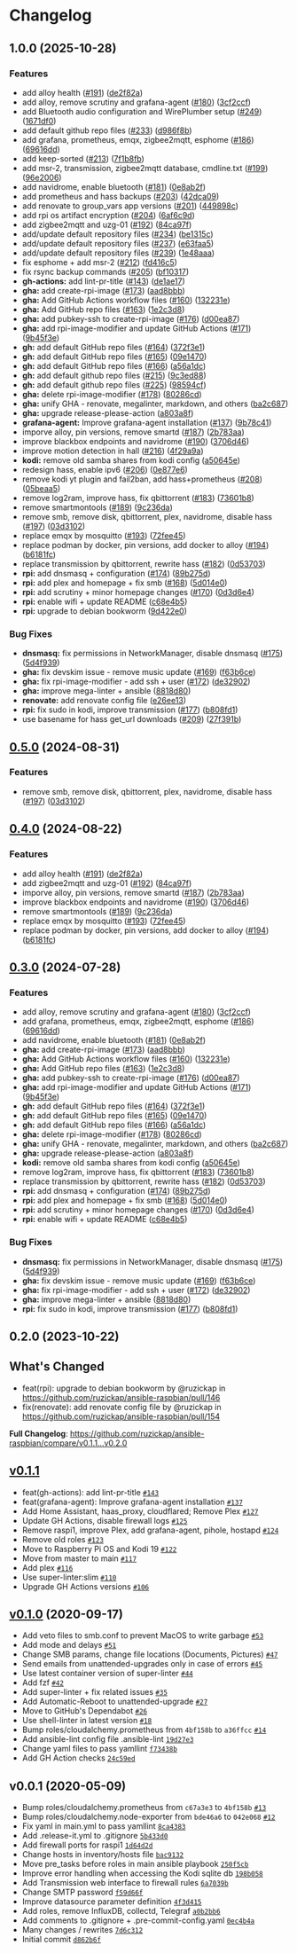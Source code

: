 # Changelog

## 1.0.0 (2025-10-28)


### Features

* add alloy health ([#191](https://github.com/ruzickap/ansible-raspberry-pi-os/issues/191)) ([de2f82a](https://github.com/ruzickap/ansible-raspberry-pi-os/commit/de2f82af901dac7bbad2687c5476c0289862e876))
* add alloy, remove scrutiny and grafana-agent ([#180](https://github.com/ruzickap/ansible-raspberry-pi-os/issues/180)) ([3cf2ccf](https://github.com/ruzickap/ansible-raspberry-pi-os/commit/3cf2ccfb00150fbe3cac986fcddfa00e787be97a))
* add Bluetooth audio configuration and WirePlumber setup ([#249](https://github.com/ruzickap/ansible-raspberry-pi-os/issues/249)) ([1671df0](https://github.com/ruzickap/ansible-raspberry-pi-os/commit/1671df0e4de536812d33d2882a8d60ea77327e8d))
* add default github repo files ([#233](https://github.com/ruzickap/ansible-raspberry-pi-os/issues/233)) ([d986f8b](https://github.com/ruzickap/ansible-raspberry-pi-os/commit/d986f8bd0c8cbf08f1b7957c99511e7eb42548ab))
* add grafana, prometheus, emqx, zigbee2mqtt, esphome ([#186](https://github.com/ruzickap/ansible-raspberry-pi-os/issues/186)) ([69616dd](https://github.com/ruzickap/ansible-raspberry-pi-os/commit/69616dd84b6c361bdf4dee00ebf7b3f9ea3112b1))
* add keep-sorted ([#213](https://github.com/ruzickap/ansible-raspberry-pi-os/issues/213)) ([7f1b8fb](https://github.com/ruzickap/ansible-raspberry-pi-os/commit/7f1b8fb2bfd4bd31332f79cb1c32951106c1cb62))
* add msr-2, transmission, zigbee2mqtt database, cmdline.txt ([#199](https://github.com/ruzickap/ansible-raspberry-pi-os/issues/199)) ([96e2006](https://github.com/ruzickap/ansible-raspberry-pi-os/commit/96e20066f545eec9b50d8e5219db8de7e1cbb513))
* add navidrome, enable bluetooth ([#181](https://github.com/ruzickap/ansible-raspberry-pi-os/issues/181)) ([0e8ab2f](https://github.com/ruzickap/ansible-raspberry-pi-os/commit/0e8ab2fd05f6c4d134287e90e8e00b8cef179f4a))
* add prometheus and hass backups ([#203](https://github.com/ruzickap/ansible-raspberry-pi-os/issues/203)) ([42dca09](https://github.com/ruzickap/ansible-raspberry-pi-os/commit/42dca0905c1fb4d6b85666424a3907ca9e037f1d))
* add renovate to group_vars app versions ([#201](https://github.com/ruzickap/ansible-raspberry-pi-os/issues/201)) ([449898c](https://github.com/ruzickap/ansible-raspberry-pi-os/commit/449898ce886a31383d85accc224958be5479eedd))
* add rpi os artifact encryption ([#204](https://github.com/ruzickap/ansible-raspberry-pi-os/issues/204)) ([6af6c9d](https://github.com/ruzickap/ansible-raspberry-pi-os/commit/6af6c9d8dad03d765cd9af196d50143dcad23b4d))
* add zigbee2mqtt and uzg-01 ([#192](https://github.com/ruzickap/ansible-raspberry-pi-os/issues/192)) ([84ca97f](https://github.com/ruzickap/ansible-raspberry-pi-os/commit/84ca97f7f299d03d4af8db607392efe1594be820))
* add/update default repository files ([#234](https://github.com/ruzickap/ansible-raspberry-pi-os/issues/234)) ([be1315c](https://github.com/ruzickap/ansible-raspberry-pi-os/commit/be1315c01e1c141b36db4ab0c084082520e1b4db))
* add/update default repository files ([#237](https://github.com/ruzickap/ansible-raspberry-pi-os/issues/237)) ([e63faa5](https://github.com/ruzickap/ansible-raspberry-pi-os/commit/e63faa5b6a963b1b4224595e0ded898e50f67e40))
* add/update default repository files ([#239](https://github.com/ruzickap/ansible-raspberry-pi-os/issues/239)) ([1e48aaa](https://github.com/ruzickap/ansible-raspberry-pi-os/commit/1e48aaa4a7726a01c4480e6691ac4238157bbc5e))
* fix esphome + add msr-2 ([#212](https://github.com/ruzickap/ansible-raspberry-pi-os/issues/212)) ([fd416c5](https://github.com/ruzickap/ansible-raspberry-pi-os/commit/fd416c57caafd18371d96041222363bda04d9172))
* fix rsync backup commands ([#205](https://github.com/ruzickap/ansible-raspberry-pi-os/issues/205)) ([bf10317](https://github.com/ruzickap/ansible-raspberry-pi-os/commit/bf103171e5d2ec95c6e4b3aa660b87c77fb452d7))
* **gh-actions:** add lint-pr-title ([#143](https://github.com/ruzickap/ansible-raspberry-pi-os/issues/143)) ([de1ae17](https://github.com/ruzickap/ansible-raspberry-pi-os/commit/de1ae1726acad78e4c2a2d245de022be04cda8fd))
* **gha:** add create-rpi-image ([#173](https://github.com/ruzickap/ansible-raspberry-pi-os/issues/173)) ([aad8bbb](https://github.com/ruzickap/ansible-raspberry-pi-os/commit/aad8bbbc40d87d641ab05f6ce1ff39c30a84f63f))
* **gha:** Add GitHub Actions workflow files ([#160](https://github.com/ruzickap/ansible-raspberry-pi-os/issues/160)) ([132231e](https://github.com/ruzickap/ansible-raspberry-pi-os/commit/132231e1cc1149b7029ced4b6f9b7b563e9af5ca))
* **gha:** Add GitHub repo files ([#163](https://github.com/ruzickap/ansible-raspberry-pi-os/issues/163)) ([1e2c3d8](https://github.com/ruzickap/ansible-raspberry-pi-os/commit/1e2c3d820d228b0934ffba528fd5c7d6f59d3693))
* **gha:** add pubkey-ssh to create-rpi-image ([#176](https://github.com/ruzickap/ansible-raspberry-pi-os/issues/176)) ([d00ea87](https://github.com/ruzickap/ansible-raspberry-pi-os/commit/d00ea87358fff7b1ce5e53ce64e30e85a5b21ad6))
* **gha:** add rpi-image-modifier and update GitHub Actions ([#171](https://github.com/ruzickap/ansible-raspberry-pi-os/issues/171)) ([9b45f3e](https://github.com/ruzickap/ansible-raspberry-pi-os/commit/9b45f3e3a1eb6a33efbad64fd0fcf96274294683))
* **gh:** add default GitHub repo files ([#164](https://github.com/ruzickap/ansible-raspberry-pi-os/issues/164)) ([372f3e1](https://github.com/ruzickap/ansible-raspberry-pi-os/commit/372f3e1c216e73f27794a6c7d7c5bc1793da4fc0))
* **gh:** add default GitHub repo files ([#165](https://github.com/ruzickap/ansible-raspberry-pi-os/issues/165)) ([09e1470](https://github.com/ruzickap/ansible-raspberry-pi-os/commit/09e14703e97c08c357137851c74f3e637e7b30ad))
* **gh:** add default GitHub repo files ([#166](https://github.com/ruzickap/ansible-raspberry-pi-os/issues/166)) ([a56a1dc](https://github.com/ruzickap/ansible-raspberry-pi-os/commit/a56a1dcb903402c224a4c6d130974353644cab69))
* **gh:** add default github repo files ([#215](https://github.com/ruzickap/ansible-raspberry-pi-os/issues/215)) ([9c3ed88](https://github.com/ruzickap/ansible-raspberry-pi-os/commit/9c3ed88aed43acb9e7cea141941a2d2d68a3235c))
* **gh:** add default github repo files ([#225](https://github.com/ruzickap/ansible-raspberry-pi-os/issues/225)) ([98594cf](https://github.com/ruzickap/ansible-raspberry-pi-os/commit/98594cfea530196e79eddff485892bb85a7b083f))
* **gha:** delete rpi-image-modifier ([#178](https://github.com/ruzickap/ansible-raspberry-pi-os/issues/178)) ([80286cd](https://github.com/ruzickap/ansible-raspberry-pi-os/commit/80286cde12fc6d930fe84298fcc45c00f83f87d4))
* **gha:** unify GHA - renovate, megalinter, markdown, and others ([ba2c687](https://github.com/ruzickap/ansible-raspberry-pi-os/commit/ba2c6870b9d9816025bdd15f143d7f91d3ce99c0))
* **gha:** upgrade release-please-action ([a803a8f](https://github.com/ruzickap/ansible-raspberry-pi-os/commit/a803a8f818d88ab22d949a698352286693f9ab24))
* **grafana-agent:** Improve grafana-agent installation ([#137](https://github.com/ruzickap/ansible-raspberry-pi-os/issues/137)) ([9b78c41](https://github.com/ruzickap/ansible-raspberry-pi-os/commit/9b78c4170a320b08fe69cad2d1a324347ccb6a29))
* imporve alloy, pin versions, remove smartd ([#187](https://github.com/ruzickap/ansible-raspberry-pi-os/issues/187)) ([2b783aa](https://github.com/ruzickap/ansible-raspberry-pi-os/commit/2b783aa25a54325a03f3c514ad049411e460cd2b))
* improve blackbox endpoints and navidrome ([#190](https://github.com/ruzickap/ansible-raspberry-pi-os/issues/190)) ([3706d46](https://github.com/ruzickap/ansible-raspberry-pi-os/commit/3706d465b1ee6e5e08eed06bfab40f14e68be22a))
* improve motion detection in hall ([#216](https://github.com/ruzickap/ansible-raspberry-pi-os/issues/216)) ([4f29a9a](https://github.com/ruzickap/ansible-raspberry-pi-os/commit/4f29a9adeae3943556e789fc61445ac14aa1a791))
* **kodi:** remove old samba shares from kodi config ([a50645e](https://github.com/ruzickap/ansible-raspberry-pi-os/commit/a50645e29fa5204634a600b005a8d881b1a2ae43))
* redesign hass, enable ipv6 ([#206](https://github.com/ruzickap/ansible-raspberry-pi-os/issues/206)) ([0e877e6](https://github.com/ruzickap/ansible-raspberry-pi-os/commit/0e877e6ccf357331bb0eab12ce967a17b19789e9))
* remove kodi yt plugin and fail2ban, add hass+prometheus ([#208](https://github.com/ruzickap/ansible-raspberry-pi-os/issues/208)) ([05beaa5](https://github.com/ruzickap/ansible-raspberry-pi-os/commit/05beaa5702536393c1968834bc8ff6d2f602fb6a))
* remove log2ram, improve hass, fix qbittorrent ([#183](https://github.com/ruzickap/ansible-raspberry-pi-os/issues/183)) ([73601b8](https://github.com/ruzickap/ansible-raspberry-pi-os/commit/73601b8dc52f618d62da104d6b481ad790e44761))
* remove smartmontools ([#189](https://github.com/ruzickap/ansible-raspberry-pi-os/issues/189)) ([9c236da](https://github.com/ruzickap/ansible-raspberry-pi-os/commit/9c236da080ce65865b9d9a90d35df85e22085fa7))
* remove smb, remove disk, qbittorrent, plex, navidrome, disable hass ([#197](https://github.com/ruzickap/ansible-raspberry-pi-os/issues/197)) ([03d3102](https://github.com/ruzickap/ansible-raspberry-pi-os/commit/03d31025c3d38e00a549a1fcd2a4db72f4f4ee41))
* replace emqx by mosquitto ([#193](https://github.com/ruzickap/ansible-raspberry-pi-os/issues/193)) ([72fee45](https://github.com/ruzickap/ansible-raspberry-pi-os/commit/72fee45efd51bb6ce574984a350ec4515b339599))
* replace podman by docker, pin versions, add docker to alloy ([#194](https://github.com/ruzickap/ansible-raspberry-pi-os/issues/194)) ([b6181fc](https://github.com/ruzickap/ansible-raspberry-pi-os/commit/b6181fc416dcf91291975c5bc813c558cbb653d5))
* replace transmission by qbittorrent, rewrite hass ([#182](https://github.com/ruzickap/ansible-raspberry-pi-os/issues/182)) ([0d53703](https://github.com/ruzickap/ansible-raspberry-pi-os/commit/0d537036f6ec53cd88c41702bb1e8e2141a9627c))
* **rpi:** add dnsmasq + configuration ([#174](https://github.com/ruzickap/ansible-raspberry-pi-os/issues/174)) ([89b275d](https://github.com/ruzickap/ansible-raspberry-pi-os/commit/89b275db1f6e3c241736a0ee7668a4fea6bf951a))
* **rpi:** add plex and homepage + fix smb ([#168](https://github.com/ruzickap/ansible-raspberry-pi-os/issues/168)) ([5d014e0](https://github.com/ruzickap/ansible-raspberry-pi-os/commit/5d014e0564cd5672b7de4693267ed1c223538df7))
* **rpi:** add scrutiny + minor homepage changes ([#170](https://github.com/ruzickap/ansible-raspberry-pi-os/issues/170)) ([0d3d6e4](https://github.com/ruzickap/ansible-raspberry-pi-os/commit/0d3d6e49ab105c90e558ce79679bb7e146d91bf8))
* **rpi:** enable wifi + update README ([c68e4b5](https://github.com/ruzickap/ansible-raspberry-pi-os/commit/c68e4b50e944033e71c48a08429256df578be741))
* **rpi:** upgrade to debian bookworm ([9d422e0](https://github.com/ruzickap/ansible-raspberry-pi-os/commit/9d422e0b240904bddc1b2213d6ba20c97ff4ae65))


### Bug Fixes

* **dnsmasq:** fix permissions in NetworkManager, disable dnsmasq ([#175](https://github.com/ruzickap/ansible-raspberry-pi-os/issues/175)) ([5d4f939](https://github.com/ruzickap/ansible-raspberry-pi-os/commit/5d4f939e9e9595a73fcb4179b4a2a810789dc079))
* **gha:** fix devskim issue - remove music update ([#169](https://github.com/ruzickap/ansible-raspberry-pi-os/issues/169)) ([f63b6ce](https://github.com/ruzickap/ansible-raspberry-pi-os/commit/f63b6ced0e6a70e7324cab0a1297e44d12d3782b))
* **gha:** fix rpi-image-modifier - add ssh + user ([#172](https://github.com/ruzickap/ansible-raspberry-pi-os/issues/172)) ([de32902](https://github.com/ruzickap/ansible-raspberry-pi-os/commit/de3290257a5ec63a9c872f9125497e6514d5d09c))
* **gha:** improve mega-linter + ansible ([8818d80](https://github.com/ruzickap/ansible-raspberry-pi-os/commit/8818d802e2bace01488dc0c28b1b2ca75e5051a3))
* **renovate:** add renovate config file ([e26ee13](https://github.com/ruzickap/ansible-raspberry-pi-os/commit/e26ee138d5e0473770efa48b3c4213a6ba3766d0))
* **rpi:** fix sudo in kodi, improve transmission ([#177](https://github.com/ruzickap/ansible-raspberry-pi-os/issues/177)) ([b808fd1](https://github.com/ruzickap/ansible-raspberry-pi-os/commit/b808fd172c1d70d85558df7cee2eafd727bf2a9a))
* use basename for hass get_url downloads ([#209](https://github.com/ruzickap/ansible-raspberry-pi-os/issues/209)) ([27f391b](https://github.com/ruzickap/ansible-raspberry-pi-os/commit/27f391bece1f701fe80862e3f828cff523a37089))

## [0.5.0](https://github.com/ruzickap/ansible-raspberry-pi-os/compare/v0.4.0...v0.5.0) (2024-08-31)


### Features

* remove smb, remove disk, qbittorrent, plex, navidrome, disable hass ([#197](https://github.com/ruzickap/ansible-raspberry-pi-os/issues/197)) ([03d3102](https://github.com/ruzickap/ansible-raspberry-pi-os/commit/03d31025c3d38e00a549a1fcd2a4db72f4f4ee41))

## [0.4.0](https://github.com/ruzickap/ansible-raspberry-pi-os/compare/v0.3.0...v0.4.0) (2024-08-22)


### Features

* add alloy health ([#191](https://github.com/ruzickap/ansible-raspberry-pi-os/issues/191)) ([de2f82a](https://github.com/ruzickap/ansible-raspberry-pi-os/commit/de2f82af901dac7bbad2687c5476c0289862e876))
* add zigbee2mqtt and uzg-01 ([#192](https://github.com/ruzickap/ansible-raspberry-pi-os/issues/192)) ([84ca97f](https://github.com/ruzickap/ansible-raspberry-pi-os/commit/84ca97f7f299d03d4af8db607392efe1594be820))
* imporve alloy, pin versions, remove smartd ([#187](https://github.com/ruzickap/ansible-raspberry-pi-os/issues/187)) ([2b783aa](https://github.com/ruzickap/ansible-raspberry-pi-os/commit/2b783aa25a54325a03f3c514ad049411e460cd2b))
* improve blackbox endpoints and navidrome ([#190](https://github.com/ruzickap/ansible-raspberry-pi-os/issues/190)) ([3706d46](https://github.com/ruzickap/ansible-raspberry-pi-os/commit/3706d465b1ee6e5e08eed06bfab40f14e68be22a))
* remove smartmontools ([#189](https://github.com/ruzickap/ansible-raspberry-pi-os/issues/189)) ([9c236da](https://github.com/ruzickap/ansible-raspberry-pi-os/commit/9c236da080ce65865b9d9a90d35df85e22085fa7))
* replace emqx by mosquitto ([#193](https://github.com/ruzickap/ansible-raspberry-pi-os/issues/193)) ([72fee45](https://github.com/ruzickap/ansible-raspberry-pi-os/commit/72fee45efd51bb6ce574984a350ec4515b339599))
* replace podman by docker, pin versions, add docker to alloy ([#194](https://github.com/ruzickap/ansible-raspberry-pi-os/issues/194)) ([b6181fc](https://github.com/ruzickap/ansible-raspberry-pi-os/commit/b6181fc416dcf91291975c5bc813c558cbb653d5))

## [0.3.0](https://github.com/ruzickap/ansible-raspberry-pi-os/compare/v0.2.0...v0.3.0) (2024-07-28)


### Features

* add alloy, remove scrutiny and grafana-agent ([#180](https://github.com/ruzickap/ansible-raspberry-pi-os/issues/180)) ([3cf2ccf](https://github.com/ruzickap/ansible-raspberry-pi-os/commit/3cf2ccfb00150fbe3cac986fcddfa00e787be97a))
* add grafana, prometheus, emqx, zigbee2mqtt, esphome ([#186](https://github.com/ruzickap/ansible-raspberry-pi-os/issues/186)) ([69616dd](https://github.com/ruzickap/ansible-raspberry-pi-os/commit/69616dd84b6c361bdf4dee00ebf7b3f9ea3112b1))
* add navidrome, enable bluetooth ([#181](https://github.com/ruzickap/ansible-raspberry-pi-os/issues/181)) ([0e8ab2f](https://github.com/ruzickap/ansible-raspberry-pi-os/commit/0e8ab2fd05f6c4d134287e90e8e00b8cef179f4a))
* **gha:** add create-rpi-image ([#173](https://github.com/ruzickap/ansible-raspberry-pi-os/issues/173)) ([aad8bbb](https://github.com/ruzickap/ansible-raspberry-pi-os/commit/aad8bbbc40d87d641ab05f6ce1ff39c30a84f63f))
* **gha:** Add GitHub Actions workflow files ([#160](https://github.com/ruzickap/ansible-raspberry-pi-os/issues/160)) ([132231e](https://github.com/ruzickap/ansible-raspberry-pi-os/commit/132231e1cc1149b7029ced4b6f9b7b563e9af5ca))
* **gha:** Add GitHub repo files ([#163](https://github.com/ruzickap/ansible-raspberry-pi-os/issues/163)) ([1e2c3d8](https://github.com/ruzickap/ansible-raspberry-pi-os/commit/1e2c3d820d228b0934ffba528fd5c7d6f59d3693))
* **gha:** add pubkey-ssh to create-rpi-image ([#176](https://github.com/ruzickap/ansible-raspberry-pi-os/issues/176)) ([d00ea87](https://github.com/ruzickap/ansible-raspberry-pi-os/commit/d00ea87358fff7b1ce5e53ce64e30e85a5b21ad6))
* **gha:** add rpi-image-modifier and update GitHub Actions ([#171](https://github.com/ruzickap/ansible-raspberry-pi-os/issues/171)) ([9b45f3e](https://github.com/ruzickap/ansible-raspberry-pi-os/commit/9b45f3e3a1eb6a33efbad64fd0fcf96274294683))
* **gh:** add default GitHub repo files ([#164](https://github.com/ruzickap/ansible-raspberry-pi-os/issues/164)) ([372f3e1](https://github.com/ruzickap/ansible-raspberry-pi-os/commit/372f3e1c216e73f27794a6c7d7c5bc1793da4fc0))
* **gh:** add default GitHub repo files ([#165](https://github.com/ruzickap/ansible-raspberry-pi-os/issues/165)) ([09e1470](https://github.com/ruzickap/ansible-raspberry-pi-os/commit/09e14703e97c08c357137851c74f3e637e7b30ad))
* **gh:** add default GitHub repo files ([#166](https://github.com/ruzickap/ansible-raspberry-pi-os/issues/166)) ([a56a1dc](https://github.com/ruzickap/ansible-raspberry-pi-os/commit/a56a1dcb903402c224a4c6d130974353644cab69))
* **gha:** delete rpi-image-modifier ([#178](https://github.com/ruzickap/ansible-raspberry-pi-os/issues/178)) ([80286cd](https://github.com/ruzickap/ansible-raspberry-pi-os/commit/80286cde12fc6d930fe84298fcc45c00f83f87d4))
* **gha:** unify GHA - renovate, megalinter, markdown, and others ([ba2c687](https://github.com/ruzickap/ansible-raspberry-pi-os/commit/ba2c6870b9d9816025bdd15f143d7f91d3ce99c0))
* **gha:** upgrade release-please-action ([a803a8f](https://github.com/ruzickap/ansible-raspberry-pi-os/commit/a803a8f818d88ab22d949a698352286693f9ab24))
* **kodi:** remove old samba shares from kodi config ([a50645e](https://github.com/ruzickap/ansible-raspberry-pi-os/commit/a50645e29fa5204634a600b005a8d881b1a2ae43))
* remove log2ram, improve hass, fix qbittorrent ([#183](https://github.com/ruzickap/ansible-raspberry-pi-os/issues/183)) ([73601b8](https://github.com/ruzickap/ansible-raspberry-pi-os/commit/73601b8dc52f618d62da104d6b481ad790e44761))
* replace transmission by qbittorrent, rewrite hass ([#182](https://github.com/ruzickap/ansible-raspberry-pi-os/issues/182)) ([0d53703](https://github.com/ruzickap/ansible-raspberry-pi-os/commit/0d537036f6ec53cd88c41702bb1e8e2141a9627c))
* **rpi:** add dnsmasq + configuration ([#174](https://github.com/ruzickap/ansible-raspberry-pi-os/issues/174)) ([89b275d](https://github.com/ruzickap/ansible-raspberry-pi-os/commit/89b275db1f6e3c241736a0ee7668a4fea6bf951a))
* **rpi:** add plex and homepage + fix smb ([#168](https://github.com/ruzickap/ansible-raspberry-pi-os/issues/168)) ([5d014e0](https://github.com/ruzickap/ansible-raspberry-pi-os/commit/5d014e0564cd5672b7de4693267ed1c223538df7))
* **rpi:** add scrutiny + minor homepage changes ([#170](https://github.com/ruzickap/ansible-raspberry-pi-os/issues/170)) ([0d3d6e4](https://github.com/ruzickap/ansible-raspberry-pi-os/commit/0d3d6e49ab105c90e558ce79679bb7e146d91bf8))
* **rpi:** enable wifi + update README ([c68e4b5](https://github.com/ruzickap/ansible-raspberry-pi-os/commit/c68e4b50e944033e71c48a08429256df578be741))


### Bug Fixes

* **dnsmasq:** fix permissions in NetworkManager, disable dnsmasq ([#175](https://github.com/ruzickap/ansible-raspberry-pi-os/issues/175)) ([5d4f939](https://github.com/ruzickap/ansible-raspberry-pi-os/commit/5d4f939e9e9595a73fcb4179b4a2a810789dc079))
* **gha:** fix devskim issue - remove music update ([#169](https://github.com/ruzickap/ansible-raspberry-pi-os/issues/169)) ([f63b6ce](https://github.com/ruzickap/ansible-raspberry-pi-os/commit/f63b6ced0e6a70e7324cab0a1297e44d12d3782b))
* **gha:** fix rpi-image-modifier - add ssh + user ([#172](https://github.com/ruzickap/ansible-raspberry-pi-os/issues/172)) ([de32902](https://github.com/ruzickap/ansible-raspberry-pi-os/commit/de3290257a5ec63a9c872f9125497e6514d5d09c))
* **gha:** improve mega-linter + ansible ([8818d80](https://github.com/ruzickap/ansible-raspberry-pi-os/commit/8818d802e2bace01488dc0c28b1b2ca75e5051a3))
* **rpi:** fix sudo in kodi, improve transmission ([#177](https://github.com/ruzickap/ansible-raspberry-pi-os/issues/177)) ([b808fd1](https://github.com/ruzickap/ansible-raspberry-pi-os/commit/b808fd172c1d70d85558df7cee2eafd727bf2a9a))

## 0.2.0 (2023-10-22)

## What's Changed
* feat(rpi): upgrade to debian bookworm by @ruzickap in https://github.com/ruzickap/ansible-raspbian/pull/146
* fix(renovate): add renovate config file by @ruzickap in https://github.com/ruzickap/ansible-raspbian/pull/154


**Full Changelog**: https://github.com/ruzickap/ansible-raspbian/compare/v0.1.1...v0.2.0

## [v0.1.1](https://github.com/ruzickap/ansible-raspbian/compare/v0.1.0...v0.1.1)

- feat(gh-actions): add lint-pr-title [`#143`](https://github.com/ruzickap/ansible-raspbian/pull/143)
- feat(grafana-agent): Improve grafana-agent installation [`#137`](https://github.com/ruzickap/ansible-raspbian/pull/137)
- Add Home Assistant, haas_proxy, cloudflared; Remove Plex [`#127`](https://github.com/ruzickap/ansible-raspbian/pull/127)
- Update GH Actions, disable firewall logs [`#125`](https://github.com/ruzickap/ansible-raspbian/pull/125)
- Remove raspi1, improve Plex, add grafana-agent, pihole, hostapd [`#124`](https://github.com/ruzickap/ansible-raspbian/pull/124)
- Remove old roles [`#123`](https://github.com/ruzickap/ansible-raspbian/pull/123)
- Move to Raspberry Pi OS and Kodi 19 [`#122`](https://github.com/ruzickap/ansible-raspbian/pull/122)
- Move from master to main [`#117`](https://github.com/ruzickap/ansible-raspbian/pull/117)
- Add plex [`#116`](https://github.com/ruzickap/ansible-raspbian/pull/116)
- Use super-linter:slim [`#110`](https://github.com/ruzickap/ansible-raspbian/pull/110)
- Upgrade GH Actions versions [`#106`](https://github.com/ruzickap/ansible-raspbian/pull/106)

## [v0.1.0](https://github.com/ruzickap/ansible-raspbian/compare/v0.0.1...v0.1.0) (2020-09-17)

- Add veto files to smb.conf to prevent MacOS to write garbage [`#53`](https://github.com/ruzickap/ansible-raspbian/pull/53)
- Add mode and delays [`#51`](https://github.com/ruzickap/ansible-raspbian/pull/51)
- Change SMB params, change file locations (Documents, Pictures) [`#47`](https://github.com/ruzickap/ansible-raspbian/pull/47)
- Send emails from unattended-upgrades only in case of errors [`#45`](https://github.com/ruzickap/ansible-raspbian/pull/45)
- Use latest container version of super-linter [`#44`](https://github.com/ruzickap/ansible-raspbian/pull/44)
- Add fzf [`#42`](https://github.com/ruzickap/ansible-raspbian/pull/42)
- Add super-linter + fix related issues [`#35`](https://github.com/ruzickap/ansible-raspbian/pull/35)
- Add Automatic-Reboot to unattended-upgrade [`#27`](https://github.com/ruzickap/ansible-raspbian/pull/27)
- Move to GitHub's Dependabot [`#26`](https://github.com/ruzickap/ansible-raspbian/pull/26)
- Use shell-linter in latest version [`#18`](https://github.com/ruzickap/ansible-raspbian/pull/18)
- Bump roles/cloudalchemy.prometheus from `4bf158b` to `a36ffcc` [`#14`](https://github.com/ruzickap/ansible-raspbian/pull/14)
- Add ansible-lint config file .ansible-lint [`19d27e3`](https://github.com/ruzickap/ansible-raspbian/commit/19d27e39ce99faeac0eef1b2ce9f9c78fb7819f1)
- Change yaml files to pass yamllint [`f73438b`](https://github.com/ruzickap/ansible-raspbian/commit/f73438b60ee7e57a7fab631f67eebdb35aa5c8a6)
- Add GH Action checks [`24c59ed`](https://github.com/ruzickap/ansible-raspbian/commit/24c59ed678a00b0b61207a62f9c99f6fc714b422)

## v0.0.1 (2020-05-09)

- Bump roles/cloudalchemy.prometheus from `c67a3e3` to `4bf158b` [`#13`](https://github.com/ruzickap/ansible-raspbian/pull/13)
- Bump roles/cloudalchemy.node-exporter from `bde46a6` to `042e068` [`#12`](https://github.com/ruzickap/ansible-raspbian/pull/12)
- Fix yaml in main.yml to pass yamllint [`8ca4383`](https://github.com/ruzickap/ansible-raspbian/commit/8ca4383599d98b3e92af23ec89baf6eb7b9f256c)
- Add .release-it.yml to .gitignore [`5b433d0`](https://github.com/ruzickap/ansible-raspbian/commit/5b433d047c0fb144320af6123f5ac26a6fb07bf9)
- Add firewall ports for raspi1 [`1d64d2d`](https://github.com/ruzickap/ansible-raspbian/commit/1d64d2d07d6e3291ae1c251a4e2f6603d35287bf)
- Change hosts in inventory/hosts file [`bac9132`](https://github.com/ruzickap/ansible-raspbian/commit/bac91327c6680cb39911910d92b997b6f9118b7c)
- Move pre_tasks before roles in main ansible playbook [`250f5cb`](https://github.com/ruzickap/ansible-raspbian/commit/250f5cb81c2ce4bb639da331a9c01f5f0f5f61d2)
- Improve error handling when accessing the Kodi sqlite db [`198b058`](https://github.com/ruzickap/ansible-raspbian/commit/198b058417f5b11c524b0dc1ebbe452f7342a779)
- Add Transmission web interface to firewall rules [`6a7039b`](https://github.com/ruzickap/ansible-raspbian/commit/6a7039ba546230092fda6a9d5dce65d7084756d2)
- Change SMTP password [`f59d66f`](https://github.com/ruzickap/ansible-raspbian/commit/f59d66f7c4c684df60908fd8ecfb89e81ccae741)
- Improve datasource parameter definition [`4f3d415`](https://github.com/ruzickap/ansible-raspbian/commit/4f3d415b420f536c5a3db4c0ec9e6d5dc02bc8a0)
- Add roles, remove InfluxDB, collectd, Telegraf [`a0b2bb6`](https://github.com/ruzickap/ansible-raspbian/commit/a0b2bb6e2b7650132b550973328d3a34b7142717)
- Add comments to .gitignore + .pre-commit-config.yaml [`0ec4b4a`](https://github.com/ruzickap/ansible-raspbian/commit/0ec4b4abec926f4a4c13742d9fe63cb65c376b6f)
- Many changes / rewrites [`7d6c312`](https://github.com/ruzickap/ansible-raspbian/commit/7d6c31241d01a674b86b793dd622f0eb2f392a77)
- Initial commit [`d862b6f`](https://github.com/ruzickap/ansible-raspbian/commit/d862b6f8b1156be6b9dd0e8871f242a39e2600ae)
